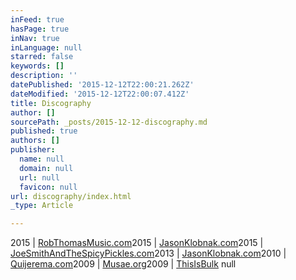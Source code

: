 ```yaml
---
inFeed: true
hasPage: true
inNav: true
inLanguage: null
starred: false
keywords: []
description: ''
datePublished: '2015-12-12T22:00:21.262Z'
dateModified: '2015-12-12T22:00:07.412Z'
title: Discography
author: []
sourcePath: _posts/2015-12-12-discography.md
published: true
authors: []
publisher:
  name: null
  domain: null
  url: null
  favicon: null
url: discography/index.html
_type: Article

---
```

2015 | [RobThomasMusic.com][0]2015 | [JasonKlobnak.com][1]2015 | [JoeSmithAndTheSpicyPickles.com][2]2013 | [JasonKlobnak.com][1]2010 | [Quijerema.com][3]2009 | [Musae.org][4]2009 | [ThisIsBulk][5]
null

[0]: http://www.robthomasmusic.com/
[1]: http://jasonklobnak.com/
[2]: http://www.joesmithandthespicypickles.com/
[3]: http://quijerema.com/kakri
[4]: http://www.musae.org/
[5]: http://www.cdbaby.com/cd/Bulk